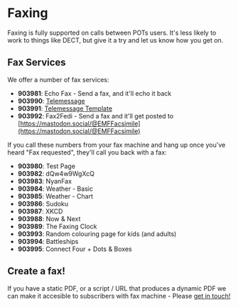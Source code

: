 # Faxing

Faxing is fully supported on calls between POTs users. It's less likely to work to things like DECT, but give it a try and let us know how you get on.

## Fax Services

We offer a number of fax services:  

* **903981**: Echo Fax - Send a fax, and it'll echo it back
* **903990**: [Telemessage](telemessage.md)
* **903991**: [Telemessage Template](telemessage.md/#obtaining-the-template)
* **903992**: Fax2Fedi - Send a fax and it'll get posted to [https://mastodon.social/@EMFFacsimile](https://mastodon.social/@EMFFacsimile)

If you call these numbers from your fax machine and hang up once you've heard "Fax requested", they'll call you back with a fax:  

* **903980**: Test Page
* **903982**: dQw4w9WgXcQ
* **903983**: NyanFax
* **903984**: Weather - Basic
* **903985**: Weather - Chart
* **903986**: Sudoku
* **903987**: XKCD
* **903988**: Now & Next
* **903989**: The Faxing Clock
* **903993**: Random colouring page for kids (and adults)
* **903994**: Battleships
* **903995**: Connect Four + Dots & Boxes

## Create a fax!

If you have a static PDF, or a script / URL that produces a dynamic PDF we can make it accesible to subscribers with fax machine - Please [get in touch!](https://cutel.net/contact/)
